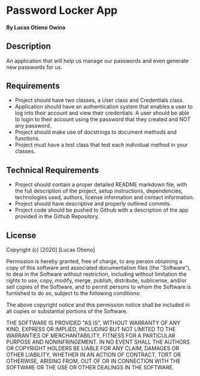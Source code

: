 # Password Locker App
#### By Lucas Otieno Owino
## Description
An application that will help us manage our passwords and even generate new passwords for us.
## Requirements
* Project should have two classes, a User class and Credentials class.
* Application should have an authentication system that enables a user to log into their account and view their credentials. A user should be able to login to their account using the password that they created and NOT any password.
* Project should make use of docstrings to document methods and functions.
* Project must have a test class that test each individual method in your classes.
## Technical Requirements
* Project should contain a proper detailed README markdown file, with the full description of the project, setup instructions, dependencies, technologies used, authors, license information and contact information.
* Project should have descriptive and properly outlined commits.
* Project code should be pushed to Github with a description of the app provided in the Github Repository.
## License
Copyright (c) [2020] [Lucas Otieno]

Permission is hereby granted, free of charge, to any person obtaining a copy
of this software and associated documentation files (the "Software"), to deal
in the Software without restriction, including without limitation the rights
to use, copy, modify, merge, publish, distribute, sublicense, and/or sell
copies of the Software, and to permit persons to whom the Software is
furnished to do so, subject to the following conditions:

The above copyright notice and this permission notice shall be included in all
copies or substantial portions of the Software.

THE SOFTWARE IS PROVIDED "AS IS", WITHOUT WARRANTY OF ANY KIND, EXPRESS OR
IMPLIED, INCLUDING BUT NOT LIMITED TO THE WARRANTIES OF MERCHANTABILITY,
FITNESS FOR A PARTICULAR PURPOSE AND NONINFRINGEMENT. IN NO EVENT SHALL THE
AUTHORS OR COPYRIGHT HOLDERS BE LIABLE FOR ANY CLAIM, DAMAGES OR OTHER
LIABILITY, WHETHER IN AN ACTION OF CONTRACT, TORT OR OTHERWISE, ARISING FROM,
OUT OF OR IN CONNECTION WITH THE SOFTWARE OR THE USE OR OTHER DEALINGS IN THE
SOFTWARE.